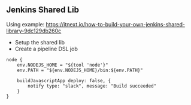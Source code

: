 ## Jenkins Shared Lib

Using example: https://itnext.io/how-to-build-your-own-jenkins-shared-library-9dc129db260c

- Setup the shared lib
- Create a pipeline DSL job
```
node {
    env.NODEJS_HOME = "${tool 'node'}"
    env.PATH = "${env.NODEJS_HOME}/bin:${env.PATH}"
    
    buildJavascriptApp deploy: false, {
        notify type: "slack", message: "Build succeeded"
    }
}
```